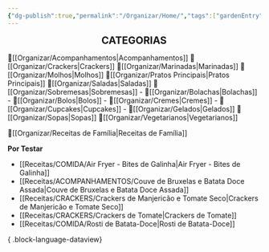 ```yaml
---
{"dg-publish":true,"permalink":"/Organizar/Home/","tags":["gardenEntry"]}
---
```


<div style="text-align: center;"> <span style="font-size: 20px;"><b>CATEGORIAS</b></span> </div>

🍚[[Organizar/Acompanhamentos\|Acompanhamentos]]
🥟[[Organizar/Crackers\|Crackers]]
🥣[[Organizar/Marinadas\|Marinadas]]
🧉[[Organizar/Molhos\|Molhos]]
🍗[[Organizar/Pratos Principais\|Pratos Principais]]
🥗[[Organizar/Saladas\|Saladas]]
🍭[[Organizar/Sobremesas\|Sobremesas]]
	- 🍪[[Organizar/Bolachas\|Bolachas]]
	- 🍰[[Organizar/Bolos\|Bolos]]
	- 🍯[[Organizar/Cremes\|Cremes]]
	- 🧁[[Organizar/Cupcakes\|Cupcakes]]
	- 🍧[[Organizar/Gelados\|Gelados]]
🍲[[Organizar/Sopas\|Sopas]]
🌿[[Organizar/Vegetarianos\|Vegetarianos]]

🏡[[Organizar/Receitas de Família\|Receitas de Família]]

**Por Testar**
- [[Receitas/COMIDA/Air Fryer - Bites de Galinha\|Air Fryer - Bites de Galinha]]
- [[Receitas/ACOMPANHAMENTOS/Couve de Bruxelas e Batata Doce Assada\|Couve de Bruxelas e Batata Doce Assada]]
- [[Receitas/CRACKERS/Crackers de Manjericão e Tomate Seco\|Crackers de Manjericão e Tomate Seco]]
- [[Receitas/CRACKERS/Crackers de Tomate\|Crackers de Tomate]]
- [[Receitas/COMIDA/Rosti de Batata-Doce\|Rosti de Batata-Doce]]

{ .block-language-dataview}
